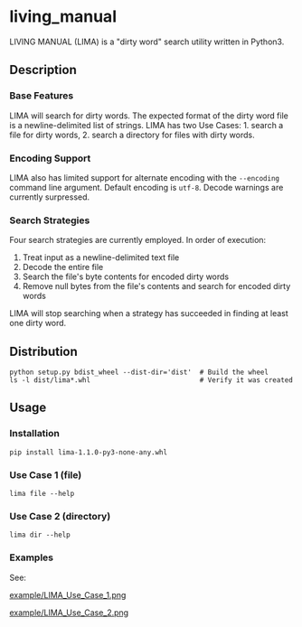 # living_manual

LIVING MANUAL (LIMA) is a "dirty word" search utility written in Python3.

## Description

### Base Features

LIMA will search for dirty words.  The expected format of the dirty word file is a newline-delimited list of strings.  LIMA has two Use Cases: 1. search a file for dirty words, 2. search a directory for files with dirty words.

### Encoding Support

LIMA also has limited support for alternate encoding with the `--encoding` command line argument.  Default encoding is `utf-8`.  Decode warnings are currently surpressed.

### Search Strategies

Four search strategies are currently employed.  In order of execution:

1. Treat input as a newline-delimited text file
2. Decode the entire file
3. Search the file's byte contents for encoded dirty words
4. Remove null bytes from the file's contents and search for encoded dirty words

LIMA will stop searching when a strategy has succeeded in finding at least one dirty word.

## Distribution

```
python setup.py bdist_wheel --dist-dir='dist'  # Build the wheel
ls -l dist/lima*.whl                           # Verify it was created
```

## Usage

### Installation

`pip install lima-1.1.0-py3-none-any.whl`

### Use Case 1 (file)

`lima file --help`

### Use Case 2 (directory)

`lima dir --help`


### Examples

See:

[example/LIMA_Use_Case_1.png](https://github.com/hark130/living_manual/blob/main/example/LIMA_Use_Case_1.png)

[example/LIMA_Use_Case_2.png](https://github.com/hark130/living_manual/blob/main/example/LIMA_Use_Case_2.png)
